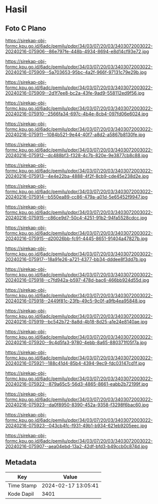 # Hasil

## Foto C Plano

https://sirekap-obj-formc.kpu.go.id/6adc/pemilu/pdpr/34/03/07/20/03/3403072003022-20240216-075906--86e797fe-448b-4934-8694-e8d14cf93e72.jpg

https://sirekap-obj-formc.kpu.go.id/6adc/pemilu/pdpr/34/03/07/20/03/3403072003022-20240216-075909--5a703653-95bc-4a2f-966f-97131c79e29b.jpg

https://sirekap-obj-formc.kpu.go.id/6adc/pemilu/pdpr/34/03/07/20/03/3403072003022-20240216-075909--2d1f7ee8-bc2a-43fe-9ad9-558112ed9f56.jpg

https://sirekap-obj-formc.kpu.go.id/6adc/pemilu/pdpr/34/03/07/20/03/3403072003022-20240216-075910--2566fa34-697c-4b4e-8cb4-097fd06e6024.jpg

https://sirekap-obj-formc.kpu.go.id/6adc/pemilu/pdpr/34/03/07/20/03/3403072003022-20240216-075911--1084b521-9e44-40f7-a8d2-a5867b8130fe.jpg

https://sirekap-obj-formc.kpu.go.id/6adc/pemilu/pdpr/34/03/07/20/03/3403072003022-20240216-075912--dc488bf3-f328-4c7b-820e-9e3877cb8c88.jpg

https://sirekap-obj-formc.kpu.go.id/6adc/pemilu/pdpr/34/03/07/20/03/3403072003022-20240216-075913--4e4e22ba-4888-4f2f-8cb9-cde45e238d2e.jpg

https://sirekap-obj-formc.kpu.go.id/6adc/pemilu/pdpr/34/03/07/20/03/3403072003022-20240216-075914--b550ea89-cc86-479a-a01d-5e65452f9947.jpg

https://sirekap-obj-formc.kpu.go.id/6adc/pemilu/pdpr/34/03/07/20/03/3403072003022-20240216-075915--c86ce9d7-50c4-4251-91b2-94fa5528cdcc.jpg

https://sirekap-obj-formc.kpu.go.id/6adc/pemilu/pdpr/34/03/07/20/03/3403072003022-20240216-075915--d20026bb-fc91-4445-8651-91404a47827b.jpg

https://sirekap-obj-formc.kpu.go.id/6adc/pemilu/pdpr/34/03/07/20/03/3403072003022-20240216-075917--18a91e26-a721-4377-bb34-dddee8f3dd7b.jpg

https://sirekap-obj-formc.kpu.go.id/6adc/pemilu/pdpr/34/03/07/20/03/3403072003022-20240216-075918--c7fd942a-b597-478d-bac6-466bb924d55d.jpg

https://sirekap-obj-formc.kpu.go.id/6adc/pemilu/pdpr/34/03/07/20/03/3403072003022-20240216-075918--2449f81c-23fb-49c5-9c0f-a9fb4ea95848.jpg

https://sirekap-obj-formc.kpu.go.id/6adc/pemilu/pdpr/34/03/07/20/03/3403072003022-20240216-075919--bc542b72-8a8d-4b18-8d25-a1e24e8140ae.jpg

https://sirekap-obj-formc.kpu.go.id/6adc/pemilu/pdpr/34/03/07/20/03/3403072003022-20240216-075920--9c4d5fa3-9780-4ebb-8a65-880371f05f7a.jpg

https://sirekap-obj-formc.kpu.go.id/6adc/pemilu/pdpr/34/03/07/20/03/3403072003022-20240216-075921--188c41d4-85b4-4394-9ec9-fdc03147cd1f.jpg

https://sirekap-obj-formc.kpu.go.id/6adc/pemilu/pdpr/34/03/07/20/03/3403072003022-20240216-075922--879a65c5-56d3-4865-8661-eabb2b72199f.jpg

https://sirekap-obj-formc.kpu.go.id/6adc/pemilu/pdpr/34/03/07/20/03/3403072003022-20240216-075923--da0f8950-8390-452a-9358-f3298f6bac60.jpg

https://sirekap-obj-formc.kpu.go.id/6adc/pemilu/pdpr/34/03/07/20/03/3403072003022-20240216-075923--043cb4fc-f931-49b1-b934-621eb9205eec.jpg

https://sirekap-obj-formc.kpu.go.id/6adc/pemilu/pdpr/34/03/07/20/03/3403072003022-20240216-075907--aea04ebd-13a2-42df-bfd3-b49ccb0c874d.jpg


## Metadata

| Key        | Value               |
| ---------- | ------------------- |
| Time Stamp | 2024-02-17 13:05:41 |
| Kode Dapil | 3401                |



